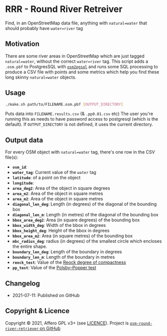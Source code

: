 # RRR - Round River Retreiver

Find, in an OpenStreetMap data file, anything with `natural=water` that should probably have `water=river` tag

## Motivation

There are some river areas in OpenStreetMap which are just tagged `natural=water`, without the correct `water=river` tag. This script adds a `.osm.pbf` to PostgresSQL with [`osm2pgsql`](https://osm2pgsql.org/) and runs some SQL processing to produce a CSV file with points and some metrics which help you find these long skinny `natural=water` objects.

## Usage

```bash
./make.sh path/to/FILENAME.osm.pbf [OUTPUT_DIRECTORY]
```

Puts data into `FILENAME.results.csv` (& `.pp0.01.csv` etc) The user you're running this as needs to have password access to postgresql (which is the default). If `OUTPUT_DIRECTORY` is not defined, it uses the current directory.

## Output data

For every OSM object with `natural=water` tag, there's one row in the CSV file(s):

* **`osm_id`**:
* **`water_tag`**: Current value of the `water` tag
* **`latitude`**: of a point on the object
* **`longitude`**:
* **`area_deg2`**: Area of the object in square degrees
* **`area_m2`**: Area of the object in square metres
* **`area_m2`**: Area of the object in square metres
* **`diagonal_len_deg`**: Length (in degrees) of the diagonal of the bounding box
* **`diagonal_len_m`**: Length (in metres) of the diagonal of the bounding box
* **`bbox_area_deg2`**: Area (in square degrees) of the bounding box
* **`bbox_width_deg`**: Width of the bbox in degrees
* **`bbox_height_deg`**: Height of the bbox in degrees
* **`bbox_area_m2`**: Area (in square metres) of the bounding box
* **`mbc_radius_deg`**: radius (in degrees) of the smallest circle which encloses the entire shape.
* **`boundary_len_deg`**: Length of the boundary in degrees
* **`boundary_len_m`**: Length of the boundary in metres
* **`reock_test`**: Value of the [Reock degree of compactness](https://en.wikipedia.org/wiki/Reock_degree_of_compactness)
* **`pp_test`**: Value of the [Polsby–Popper test](https://en.wikipedia.org/wiki/Polsby%E2%80%93Popper_test)

## Changelog

* 2021-07-11: Published on GitHub


## Copyright & Licence

Copyright © 2021, Affero GPL v3+ (see [LICENCE](./LICENCE)). Project is [`osm-round-river-retriever` on GitHub](https://github.com/amandasaurus/osm-round-river-retriever)
